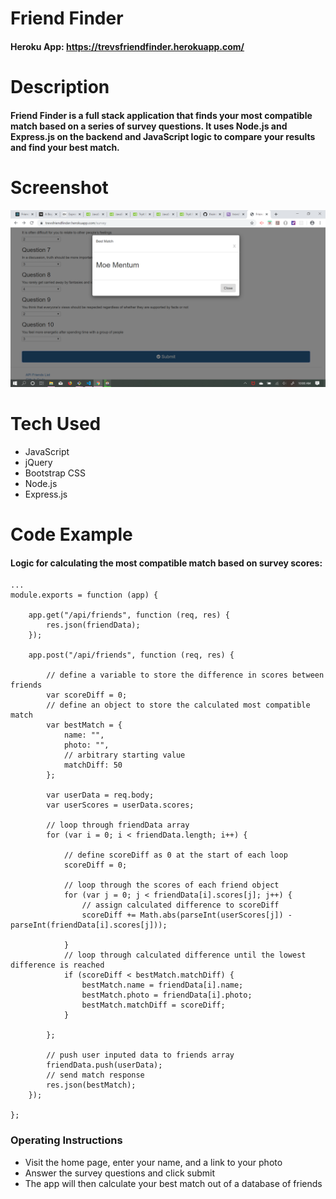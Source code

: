# Friend Finder

#### Heroku App: https://trevsfriendfinder.herokuapp.com/

# Description

#### Friend Finder is a full stack application that finds your most compatible match based on a series of survey questions. It uses Node.js and Express.js on the backend and JavaScript logic to compare your results and find your best match.

# Screenshot

![Survey Screenshot](/app/public/assets/Screenshot.png)

# Tech Used

* JavaScript
* jQuery
* Bootstrap CSS
* Node.js
* Express.js

# Code Example

#### Logic for calculating the most compatible match based on survey scores:

```
...
module.exports = function (app) {

    app.get("/api/friends", function (req, res) {
        res.json(friendData);
    });

    app.post("/api/friends", function (req, res) {

        // define a variable to store the difference in scores between friends
        var scoreDiff = 0;
        // define an object to store the calculated most compatible match
        var bestMatch = {
            name: "",
            photo: "",
            // arbitrary starting value 
            matchDiff: 50
        };

        var userData = req.body;
        var userScores = userData.scores;

        // loop through friendData array
        for (var i = 0; i < friendData.length; i++) {

            // define scoreDiff as 0 at the start of each loop
            scoreDiff = 0;

            // loop through the scores of each friend object
            for (var j = 0; j < friendData[i].scores[j]; j++) {
                // assign calculated difference to scoreDiff
                scoreDiff += Math.abs(parseInt(userScores[j]) - parseInt(friendData[i].scores[j]));
                
            }
            // loop through calculated difference until the lowest difference is reached
            if (scoreDiff < bestMatch.matchDiff) {
                bestMatch.name = friendData[i].name;
                bestMatch.photo = friendData[i].photo;
                bestMatch.matchDiff = scoreDiff;
            }
            
        };

        // push user inputed data to friends array
        friendData.push(userData);
        // send match response
        res.json(bestMatch);
    });

};
```

### Operating Instructions

* Visit the home page, enter your name, and a link to your photo
* Answer the survey questions and click submit 
* The app will then calculate your best match out of a database of friends

